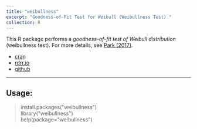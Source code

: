 ```yaml
---
title: "weibullness"
excerpt: "Goodness-of-Fit Test for Weibull (Weibullness Test) "
collection: R
---
```


This R package performs a <i>goodness-of-fit test of Weibull distribution</i> 
(weibullness test). 
For more details, see 
[Park (2017)](http://journals.sfu.ca/ijietap/index.php/ijie/article/view/2848). <br />


+ [cran](https://cran.r-project.org/web/packages/weibullness/index.html) 
+ [rdrr.io](https://rdrr.io/cran/weibullness/) 
+ [github](https://github.com/appliedstat/R/tree/master/weibullness)

------
## Usage:
> install.packages("weibullness") <br />
> library("weibullness")  <br />
> help(package="weibullness") 
